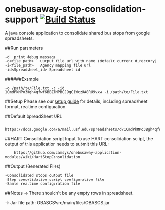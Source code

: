 onebusaway-stop-consolidation-support [![Build Status](https://travis-ci.org/CUTR-at-USF/onebusaway-stop-consolidation-support.svg?branch=master)](https://travis-ci.org/CUTR-at-USF/onebusaway-stop-consolidation-support)
===========================
A java console application to consolidate shared bus stops from google spreadsheets.

##Run parameters

```
-d	print debug message
-o<file_path>	Output file url with name (default current directory)
-i<file_path>   Agency mapping file url
-id<Spreadsheet_id> Spreadsheet id
```
######Example
```
-o /path/to/File.txt -d -id 1CmdPkMPo3Bgh4qfwf6BBZFMPBCJ9gC1WczUA8RU9vxw -i /path/to/File.txt
```

##Setup
Please see our [setup guide](https://github.com/CUTR-at-USF/onebusaway-stop-consolidation-support/wiki) for details, including spreadsheet format, realtime configuration.

##Default SpreadSheet URL
```
	https://docs.google.com/a/mail.usf.edu/spreadsheets/d/1CmdPkMPo3Bgh4qfwf6BBZFMPBCJ9gC1WczUA8RU9vxw/edit#gid=527691915
```

##HART Consolidation script Input
To use HART consolidation script, the output of this application needs to submit this URL:
```
	https://github.com/camsys/onebusaway-application-modules/wiki/HartStopConsolidation
```
##Output (Generated Files)
 ```
 -Consolidated stops output file
 -Stop consolidation script configuration file
 -Samle realtime configuration file
 ```
##Notes
-> There shouldn't be any empty rows in spreadsheet.

-> Jar file path: OBASCS/src/main/files/OBASCS.jar

